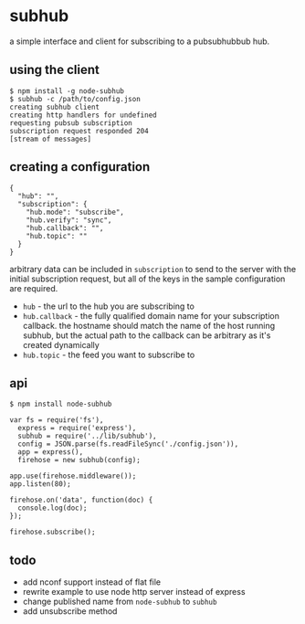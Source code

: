 # subhub

a simple interface and client for subscribing to a pubsubhubbub hub.

## using the client

```
$ npm install -g node-subhub
$ subhub -c /path/to/config.json
creating subhub client
creating http handlers for undefined
requesting pubsub subscription
subscription request responded 204 
[stream of messages]
```

## creating a configuration

```
{
  "hub": "",
  "subscription": {
    "hub.mode": "subscribe",
    "hub.verify": "sync",
    "hub.callback": "",
    "hub.topic": ""
  }
}
```
arbitrary data can be included in `subscription` to send to the server with the initial subscription request, but all of the keys in the sample configuration are required.

- `hub` - the url to the hub you are subscribing to
- `hub.callback` - the fully qualified domain name for your subscription callback. the hostname should match the name of the host running subhub, but the actual path to the callback can be arbitrary as it's created dynamically
- `hub.topic` - the feed you want to subscribe to

## api

```
$ npm install node-subhub
```

```
var fs = require('fs'),
  express = require('express'),
  subhub = require('../lib/subhub'),
  config = JSON.parse(fs.readFileSync('./config.json')),
  app = express(),
  firehose = new subhub(config);

app.use(firehose.middleware());
app.listen(80);

firehose.on('data', function(doc) {
  console.log(doc);
});

firehose.subscribe();
```

## todo

- add nconf support instead of flat file
- rewrite example to use node http server instead of express
- change published name from `node-subhub` to `subhub`
- add unsubscribe method
